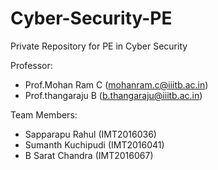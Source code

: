 # Cyber-Security-PE
Private Repository for PE in Cyber Security

Professor:
- Prof.Mohan Ram C (mohanram.c@iiitb.ac.in)
- Prof.thangaraju B (b.thangaraju@iiitb.ac.in)

Team Members:
- Sapparapu Rahul (IMT2016036)
- Sumanth Kuchipudi (IMT2016041)
- B Sarat Chandra (IMT2016067)
